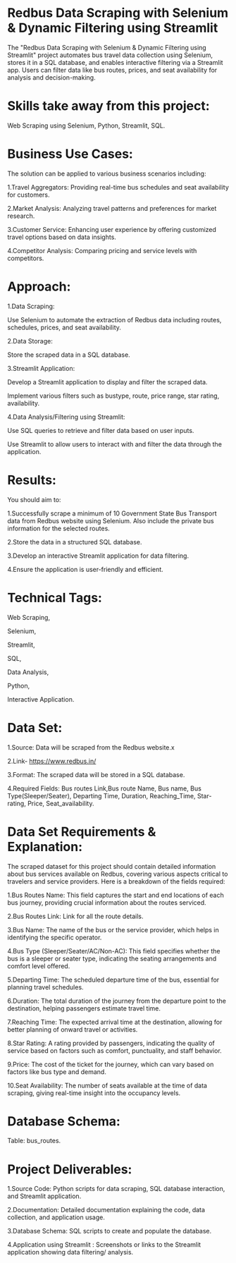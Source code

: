 # Redbus Data Scraping with Selenium &amp; Dynamic Filtering using Streamlit

The "Redbus Data Scraping with Selenium &amp; Dynamic Filtering using Streamlit" project automates bus travel data collection using Selenium, stores it in a SQL database, and enables interactive filtering via a Streamlit app. Users can filter data like bus routes, prices, and seat availability for analysis and decision-making.

# Skills take away from this project:

Web Scraping using Selenium, Python, Streamlit, SQL.

# Business Use Cases:

The solution can be applied to various business scenarios including:

1.Travel Aggregators: Providing real-time bus schedules and seat availability for customers.

2.Market Analysis: Analyzing travel patterns and preferences for market research.

3.Customer Service: Enhancing user experience by offering customized travel options based on data insights.

4.Competitor Analysis: Comparing pricing and service levels with competitors.

# Approach:

1.Data Scraping:

   Use Selenium to automate the extraction of Redbus data including routes, schedules, prices, and seat availability.
   
2.Data Storage:

   Store the scraped data in a SQL database.
   
3.Streamlit Application:

   Develop a Streamlit application to display and filter the scraped data.
   
   Implement various filters such as bustype, route, price range, star rating, availability.
   
4.Data Analysis/Filtering using Streamlit:

   Use SQL queries to retrieve and filter data based on user inputs.
   
   Use Streamlit to allow users to interact with and filter the data through the application.
   
# Results:

You should aim to:

   1.Successfully scrape a minimum of 10 Government State Bus Transport data from Redbus website using Selenium. Also include the private bus information for the selected routes.
   
   2.Store the data in a structured SQL database.
   
   3.Develop an interactive Streamlit application for data filtering.
   
   4.Ensure the application is user-friendly and efficient.
   
# Technical Tags:

   Web Scraping,
   
   Selenium,
   
   Streamlit,
   
   SQL,
   
   Data Analysis,
   
   Python,
   
   Interactive Application.
   
# Data Set:

   1.Source: Data will be scraped from the Redbus website.x
   
   2.Link- https://www.redbus.in/
   
   3.Format: The scraped data will be stored in a SQL database.
   
   4.Required Fields: Bus routes Link,Bus route Name, Bus name, Bus Type(Sleeper/Seater),  Departing Time, Duration, Reaching_Time, Star-rating, Price, Seat_availability.
   
# Data Set Requirements & Explanation:

The scraped dataset for this project should contain detailed information about bus services available on Redbus, covering various aspects critical to travelers and service providers. Here is a breakdown of the fields required:

   1.Bus Routes Name: This field captures the start and end locations of each bus journey, providing crucial information about the routes serviced.
   
   2.Bus Routes Link: Link for all the route details.
   
   3.Bus Name: The name of the bus or the service provider, which helps in identifying the specific operator.
   
   4.Bus Type (Sleeper/Seater/AC/Non-AC): This field specifies whether the bus is a sleeper or seater type, indicating the seating arrangements and comfort level offered.
   
   5.Departing Time: The scheduled departure time of the bus, essential for planning travel schedules.
   
   6.Duration: The total duration of the journey from the departure point to the destination, helping passengers estimate travel time.
   
   7.Reaching Time: The expected arrival time at the destination, allowing for better planning of onward travel or activities.
   
   8.Star Rating: A rating provided by passengers, indicating the quality of service based on factors such as comfort, punctuality, and staff behavior.
   
   9.Price: The cost of the ticket for the journey, which can vary based on factors like bus type and demand.
   
   10.Seat Availability: The number of seats available at the time of data scraping, giving real-time insight into the occupancy levels.
   
# Database Schema:

   Table: bus_routes.
   
# Project Deliverables:

   1.Source Code: Python scripts for data scraping, SQL database interaction, and Streamlit application.
   
   2.Documentation: Detailed documentation explaining the code, data collection, and application usage.
   
   3.Database Schema: SQL scripts to create and populate the database.
   
   4.Application using Streamlit : Screenshots or links to the Streamlit application showing data filtering/ analysis.
